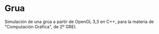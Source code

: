 # Grua

Simulación de una grúa a partir de OpenGL 3,3 en C++, para la materia de "Computación Gráfica", de 2º GREI.
